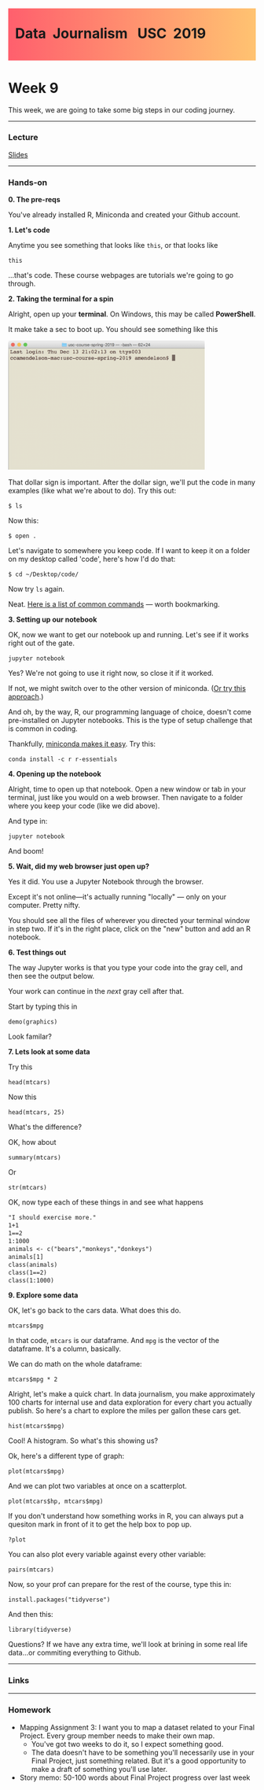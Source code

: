 <div class="header">
<h1 class="ml7">
  <span class="text-wrapper">
    <span class="letters"><p id ="usc p">Data&nbsp;&nbsp;Journalism&nbsp;&nbsp;&nbsp;USC&nbsp;&nbsp;2019</p></span>
  </span>
</h1>
</div>
<script src="https://cdnjs.cloudflare.com/ajax/libs/animejs/2.0.2/anime.min.js"></script>

<script src="https://ajax.googleapis.com/ajax/libs/jquery/3.3.1/jquery.min.js"></script>

<style>
.header{
      background-image: linear-gradient(to right, #ff5f6d, #ffc371);
}

.ml7 {
  position: relative;
  font-weight: 1200;


}
.ml7 .text-wrapper {
  position: relative;
  display: inline-block;
  padding-top: 0.2em;
  padding-right: 0.05em;
  padding-bottom: 0.1em;
  overflow: hidden;
  padding-left: 14px;

}
.ml7 .letter {
  transform-origin: 0 100%;
  display: inline-block;
  line-height: 1.3em;
  font-size: 3.6em;
  color: #FFFFFF
}


</style>


<script>
// Wrap every letter in a span
$('.ml7 .letters').each(function(){
  $(this).html($(this).text().replace(/([^\x00-\x80]|\w)/g, "<span class='letter'>$&</span>"));
});

anime.timeline({loop: true})
  .add({
    targets: '.ml7 .letter',
    translateY: ["1.1em", 0],
    translateX: ["0.55em", 0],
    translateZ: 0,
    rotateZ: [180, 0],
    duration: 1050,
    easing: "easeOutExpo",
    delay: function(el, i) {
      return 50 * i;
    }
  }).add({
    targets: '.ml7',
    opacity: 0,
    duration: 1000,
    easing: "easeOutExpo",
    delay: 1000
  });
</script>


# Week 9
This week, we are going to take some big steps in our coding journey.

---

### Lecture

[Slides](https://docs.google.com/presentation/d/1Gg1DM3Q1OT5QFbs8Q4Pes57PqbwqdObb8-p58ph7pKg/edit#slide=id.p)

---

### Hands-on

**0. The pre-reqs**

You've already installed R, Miniconda and created your Github account.

**1. Let's code**

Anytime you see something that looks like `this`, or that looks like

```
this
```

...that's code. These course webpages are tutorials we're going to go through.

**2. Taking the terminal for a spin**

Alright, open up your **terminal**. On Windows, this may be called **PowerShell**.

It make take a sec to boot up. You should see something like this

<img src="imgs/1.png" width="400">

That dollar sign is important. After the dollar sign, we'll put the code in many examples (like what we're about to do). Try this out:

```
$ ls
```

Now this:

```
$ open .
```

Let's navigate to somewhere you keep code. If I want to keep it on a folder on my desktop called 'code', here's how I'd do that:

```
$ cd ~/Desktop/code/
```

Now try ```ls``` again.

Neat. [Here is a list of common commands](https://www.tjhsst.edu/~dhyatt/superap/unixcmd.html) — worth bookmarking.

**3. Setting up our notebook**

OK, now we want to get our notebook up and running. Let's see if it works right out of the gate.

```
jupyter notebook
```

Yes? We're not going to use it right now, so close it if it worked.

If not, we might switch over to the other version of miniconda. ([Or try this approach](https://www.firstpythonnotebook.org/virtualenv/index.html).)

And oh, by the way, R, our programming language of choice, doesn't come pre-installed on Jupyter notebooks. This is the type of setup challenge that is common in coding.

Thankfully, [miniconda makes it easy](https://anaconda.org/chdoig/jupyter-and-conda-for-r/notebook). Try this:

```
conda install -c r r-essentials
```

**4. Opening up the notebook**

Alright, time to open up that notebook. Open a new window or tab in your terminal, just like you would on a web browser. Then navigate to a folder where you keep your code (like we did above).

And type in:

```
jupyter notebook
```

And boom!

**5. Wait, did my web browser just open up?**

Yes it did. You use a Jupyter Notebook through the browser.

Except it's not online—it's actually running "locally" — only on your computer. Pretty nifty.

You should see all the files of wherever you directed your terminal window in step two. If it's in the right place, click on the "new" button and add an R notebook.

**6. Test things out**

The way Jupyter works is that you type your code into the gray cell, and then see the output below.

Your work can continue in the *next* gray cell after that.

Start by typing this in

```
demo(graphics)
```

Look familar?

**7. Lets look at some data**

Try this

```
head(mtcars)
```

Now this

```
head(mtcars, 25)
```

What's the difference?

OK, how about

```
summary(mtcars)
```

Or

```
str(mtcars)
```

OK, now type each of these things in and see what happens

```
"I should exercise more."
1+1
1==2
1:1000
animals <- c("bears","monkeys","donkeys")
animals[1]
class(animals)
class(1==2)
class(1:1000)
```

**9. Explore some data**

OK, let's go back to the cars data. What does this do.

```
mtcars$mpg
```

In that code, `mtcars` is our dataframe. And `mpg` is the vector of the dataframe. It's a column, basically.

We can do math on the whole dataframe:

```
mtcars$mpg * 2

```
Alright, let's make a quick chart. In data journalism, you make approximately 100 charts for internal use and data exploration for every chart you actually publish. So here's a chart to explore the miles per gallon these cars get.

```
hist(mtcars$mpg)
```
Cool! A histogram. So what's this showing us?

Ok, here's a different type of graph:

```
plot(mtcars$mpg)
```

And we can plot two variables at once on a scatterplot.

```
plot(mtcars$hp, mtcars$mpg)
```

If you don't understand how something works in R, you can always put a quesiton mark in front of it to get the help box to pop up.

```
?plot
```

You can also plot every variable against every other variable:

```
pairs(mtcars)
```

Now, so your prof can prepare for the rest of the course, type this in:

```
install.packages("tidyverse")
```

And then this:

```
library(tidyverse)
```

Questions? If we have any extra time, we'll look at brining in some real life data...or commiting everything to Github.

---

### Links

---

### Homework

* Mapping Assignment 3: I want you to map a dataset related to your Final Project. Every group member needs to make their own map.
	* You've got two weeks to do it, so I expect something good.
	* The data doesn't have to be something you'll necessarily use in your Final Project, just something related. But it's a good opportunity to make a draft of something you'll use later.
* Story memo: 50-100 words about Final Project progress over last week
